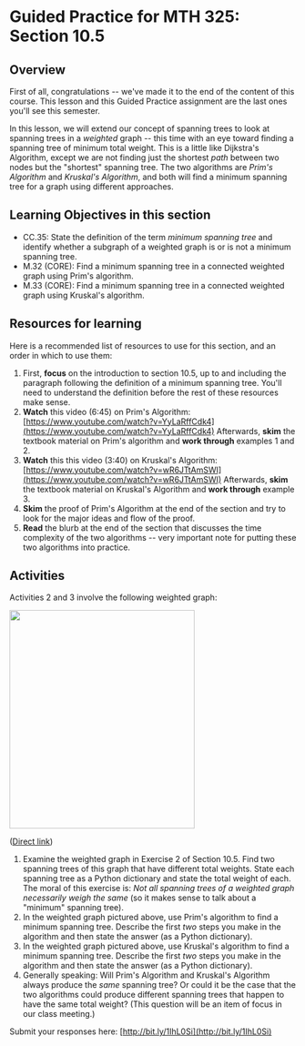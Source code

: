 Guided Practice for MTH 325: Section 10.5
=========================================

## Overview 

First of all, congratulations -- we've made it to the end of the content of this course. This lesson and this Guided Practice assignment are the last ones you'll see this semester. 

In this lesson, we will extend our concept of spanning trees to look at spanning trees in a _weighted_ graph -- this time with an eye toward finding a spanning tree of minimum total weight. This is a little like Dijkstra's Algorithm, except we are not finding just the shortest _path_ between two nodes but the "shortest" spanning tree. The two algorithms are _Prim's Algorithm_ and _Kruskal's Algorithm_, and both will find a minimum spanning tree for a graph using different approaches. 

## Learning Objectives in this section

+ CC.35: State the definition of the term _minimum spanning tree_ and identify whether a subgraph of a weighted graph is or is not a minimum spanning tree. 
+ M.32 (CORE): Find a minimum spanning tree in a connected weighted graph using Prim's algorithm. 
+ M.33 (CORE): Find a minimum spanning tree in a connected weighted graph using Kruskal's algorithm.

## Resources for learning

Here is a recommended list of resources to use for this section, and an order in which to use them: 

1. First, __focus__ on the introduction to section 10.5, up to and including the paragraph following the definition of a minimum spanning tree. You'll need to understand the definition before the rest of these resources make sense. 
2. __Watch__ this video (6:45) on Prim's Algorithm: [https://www.youtube.com/watch?v=YyLaRffCdk4](https://www.youtube.com/watch?v=YyLaRffCdk4) Afterwards, __skim__ the textbook material on Prim's algorithm and __work through__ examples 1 and 2. 
3. __Watch__ this this video (3:40) on Kruskal's Algorithm: [https://www.youtube.com/watch?v=wR6JTtAmSWI](https://www.youtube.com/watch?v=wR6JTtAmSWI) Afterwards, __skim__ the textbook material on Kruskal's Algorithm and __work through__ example 3. 
4. __Skim__ the proof of Prim's Algorithm at the end of the section and try to look for the major ideas and flow of the proof. 
5. __Read__ the blurb at the end of the section that discusses the time complexity of the two algorithms -- very important note for putting these two algorithms into practice. 

## Activities 

Activities 2 and 3 involve the following weighted graph: 

<a href="http://content.screencast.com/users/talbertr/folders/MTH%20325%20Images/media/01bf0d4d-d31d-487a-972b-54ee33025237/gp105-wg.png"><img class="embeddedObject" src="http://content.screencast.com/users/talbertr/folders/MTH%20325%20Images/media/01bf0d4d-d31d-487a-972b-54ee33025237/gp105-wg.png" width="325" height="384" border="0" /></a> 

([Direct link](http://www.screencast.com/t/Xt7yTGyRAca))

1. Examine the weighted graph in Exercise 2 of Section 10.5. Find two spanning trees of this graph that have different total weights. State each spanning tree as a Python dictionary and state the total weight of each. The moral of this exercise is: _Not all spanning trees of a weighted graph necessarily weigh the same_ (so it makes sense to talk about a "minimum" spanning tree).  
2. In the weighted graph pictured above, use Prim's algorithm to find a minimum spanning tree. Describe the first _two_ steps you make in the algorithm and then state the answer (as a Python dictionary). 
3. In the weighted graph pictured above, use Kruskal's algorithm to find a minimum spanning tree. Describe the first _two_ steps you make in the algorithm and then state the answer (as a Python dictionary). 
4. Generally speaking: Will Prim's Algorithm and Kruskal's Algorithm always produce the _same_ spanning tree? Or could it be the case that the two algorithms could produce different spanning trees that happen to have the same total weight? (This question will be an item of focus in our class meeting.)

Submit your responses here: [http://bit.ly/1IhL0Si](http://bit.ly/1IhL0Si)
